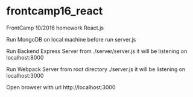 # frontcamp16_react

FrontCamp 10/2016 homework React.js


Run MongoDB on local machine before run server.js

Run Backend Express Server from ./server/server.js 
it will be listening on localhost:8000

Run Webpack Server from root directory ./server.js
it will be listening on localhost:3000

Open browser with url http://localhost:3000

